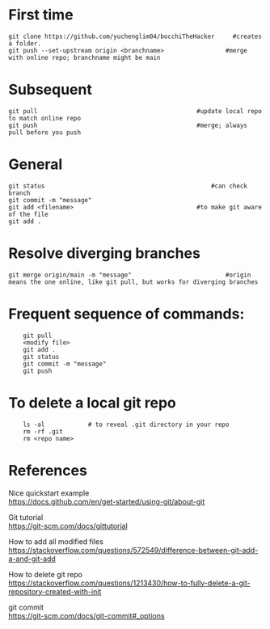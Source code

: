 # First time
    git clone https://github.com/yuchenglim04/bocchiTheHacker     #creates a folder.
    git push --set-upstream origin <branchname>                 #merge with online repo; branchname might be main
    
# Subsequent
    git pull                                            #update local repo to match online repo
    git push                                            #merge; always pull before you push

# General
    git status                                              #can check branch
    git commit -m "message"
    git add <filename>                                  #to make git aware of the file
    git add .

# Resolve diverging branches
    git merge origin/main -m "message"                          #origin means the one online, like git pull, but works for diverging branches


# Frequent sequence of commands:
        git pull
        <modify file>
        git add .
        git status
        git commit -m "message"
        git push

# To delete a local git repo
        ls -al            # to reveal .git directory in your repo
        rm -rf .git       
        rm <repo name>


# References
Nice quickstart example  
https://docs.github.com/en/get-started/using-git/about-git

Git tutorial  
https://git-scm.com/docs/gittutorial

How to add all modified files  
https://stackoverflow.com/questions/572549/difference-between-git-add-a-and-git-add

How to delete git repo  
https://stackoverflow.com/questions/1213430/how-to-fully-delete-a-git-repository-created-with-init

git commit  
https://git-scm.com/docs/git-commit#_options
